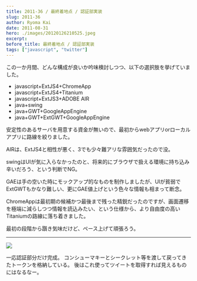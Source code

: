 ```yaml
---
title: 2011-36 / 最終着地点 / 認証部実装
slug: 2011-36
author: Ryoma Kai
date: 2011-08-31
hero: ./images/20120126210525.jpeg
excerpt: 
before_title: 最終着地点 / 認証部実装
tags: ["javascript", "twitter"]
---
```


この一か月間、どんな構成が良いか吟味検討しつつ、以下の選択肢を挙げていました。

- javascript+ExtJS4+ChromeApp
- javascript+ExtJS4+Titanium
- javascript+ExtJS3+ADOBE AIR
- java+swing
- java+GWT+GoogleAppEngine
- java+GWT+ExtGWT+GoogleAppEngine

安定性のあるサーバを用意する資金が無いので、最初からwebアプリorローカルアプリに路線を絞りました。

AIRは、ExtJS4と相性が悪く、3でも少々難アリな雰囲気だったので没。

swingはUIが気に入らなかったのと、将来的にブラウザで扱える環境に持ち込み辛いだろう、という判断でNG。

GAEは手の空いた時にモックアップ的なものを制作しましたが、UIが貧弱でExtGWTもかなり難しい、更にGAE値上げという色々な情報も相まって断念。

ChromeAppは最初期の候補かつ最後まで残った精鋭だったのですが、画面遷移を極端に減らしつつ情報を読込みたい、という仕様から、より自由度の高いTitaniumの路線に落ち着きました。

最初の段階から躓き気味だけど、ペース上げて頑張ろう。

----

![](./images/20120126210525.jpeg)

一応認証部分だけ完成。
コンシューマキーとシークレット等を渡して戻ってきたトークンを格納している。
後はこれ使ってツイートを取得すれば見えるものにはなるなー。
